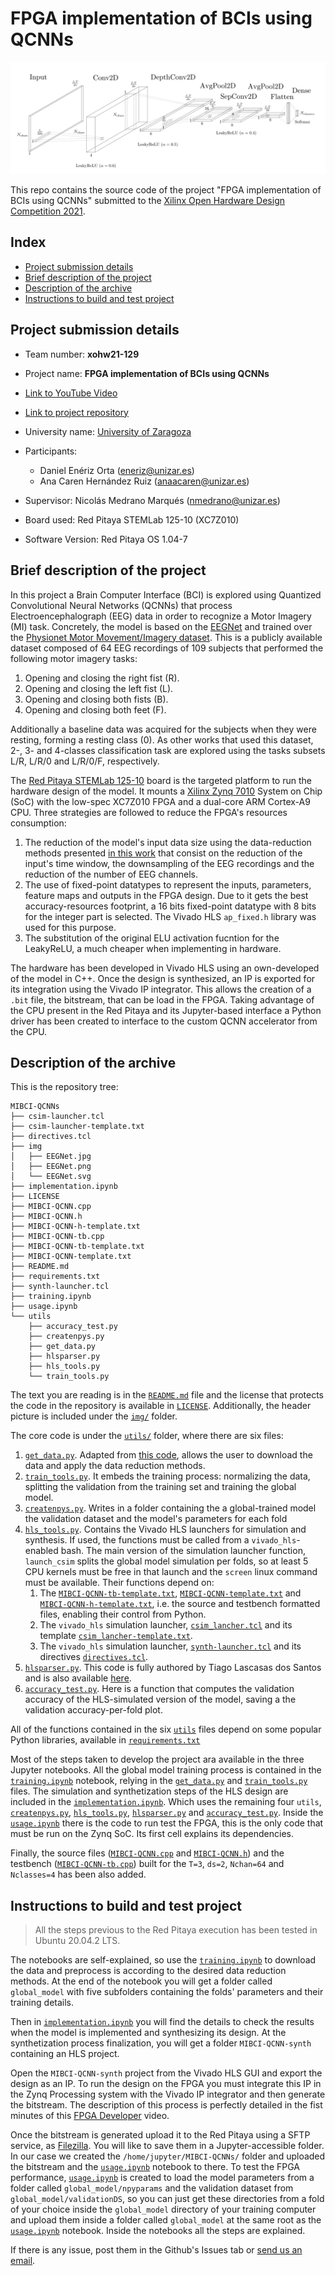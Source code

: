 # FPGA implementation of BCIs using QCNNs

![EEGNet-based model architecture](img/EEGNet.svg)

This repo contains the source code of the project "FPGA implementation of BCIs using QCNNs" submitted to the [Xilinx Open Hardware Design Competition 2021](http://www.openhw.eu/).


## Index

- [Project submission details](#project-submission-details)
- [Brief description of the project](#brief-description-of-the-project)
- [Description of the archive](#description-of-the-archive)
- [Instructions to build and test project](#instructions-to-build-and-test-project)

## Project submission details

- Team number: **xohw21-129**
- Project name: **FPGA implementation of BCIs using QCNNs**
- [Link to YouTube Video]()
- [Link to project repository](https://github.com/eneriz-daniel/MIBCI-QCNNs)

- University name: [University of Zaragoza](unizar.es)
- Participants:
    - Daniel Enériz Orta (eneriz@unizar.es)
    - Ana Caren Hernández Ruiz (anaacaren@unizar.es)

- Supervisor: Nicolás Medrano Marqués (nmedrano@unizar.es)


- Board used: Red Pitaya STEMLab 125-10 (XC7Z010)
- Software Version: Red Pitaya OS 1.04-7 

## Brief description of the project

In this project a Brain Computer Interface (BCI) is explored using Quantized Convolutional Neural Networks (QCNNs) that process Electroencephalograph (EEG) data in order to recognize a Motor Imagery (MI) task. Concretely, the model is based on the [EEGNet](https://arxiv.org/abs/1611.08024) and trained over the [Physionet Motor Movement/Imagery dataset](https://physionet.org/content/eegmmidb/1.0.0/). This is a publicly available dataset composed of 64 EEG recordings of 109 subjects that performed the following motor imagery tasks:
1. Opening and closing the right fist (R).
1. Opening and closing the left fist (L).
1. Opening and closing both fists (B).
1. Opening and closing both feet (F).

Additionally a baseline data was acquired for the subjects when they were resting, forming a resting class (0). As other works that used this dataset, 2-, 3- and 4-classes classification task are explored using the tasks subsets L/R, L/R/0 and L/R/0/F, respectively.

The [Red Pitaya STEMLab 125-10](https://www.redpitaya.com/f130/STEMlab-board) board is the targeted platform to run the hardware design of the model. It mounts a [Xilinx Zynq 7010](https://www.xilinx.com/support/documentation/data_sheets/ds190-Zynq-7000-Overview.pdf) System on Chip (SoC) with the low-spec XC7Z010 FPGA and a dual-core ARM Cortex-A9 CPU. Three strategies are followed to reduce the FPGA's resources consumption:

1. The reduction of the model's input data size using the data-reduction methods presented [in this work](https://arxiv.org/abs/2004.00077) that consist on the reduction of the input's time window, the downsampling of the EEG recordings and the reduction of the number of EEG channels.
1. The use of fixed-point datatypes to represent the inputs, parameters, feature maps and outputs in the FPGA design. Due to it gets the best accuracy-resources footprint, a 16 bits fixed-point datatype with 8 bits for the integer part is selected. The Vivado HLS `ap_fixed.h` library was used for this purpose.
1. The substitution of the original ELU activation fucntion for the LeakyReLU, a much cheaper when implementing in hardware.

The hardware has been developed in Vivado HLS using an own-developed of the model in C++. Once the design is synthesized, an IP is exported for its integration using the Vivado IP integrator. This allows the creation of a `.bit` file, the bitstream, that can be load in the FPGA. Taking advantage of the CPU present in the Red Pitaya and its Jupyter-based interface a Python driver has been created to interface to the custom QCNN accelerator from the CPU.
 

## Description of the archive

This is the repository tree:
```
MIBCI-QCNNs
├── csim-launcher.tcl
├── csim-launcher-template.txt
├── directives.tcl
├── img
│   ├── EEGNet.jpg
│   ├── EEGNet.png
│   └── EEGNet.svg
├── implementation.ipynb
├── LICENSE
├── MIBCI-QCNN.cpp
├── MIBCI-QCNN.h
├── MIBCI-QCNN-h-template.txt
├── MIBCI-QCNN-tb.cpp
├── MIBCI-QCNN-tb-template.txt
├── MIBCI-QCNN-template.txt
├── README.md
├── requirements.txt
├── synth-launcher.tcl
├── training.ipynb
├── usage.ipynb
└── utils
    ├── accuracy_test.py
    ├── createnpys.py
    ├── get_data.py
    ├── hlsparser.py
    ├── hls_tools.py
    └── train_tools.py
```

The text you are reading is in the [`README.md`](README.md) file and the license that protects the code in the repository is available in [`LICENSE`](LICENSE). Additionally, the header picture is included under the [`img/`](img) folder.

The core code is under the [`utils/`](utils) folder, where there are six files:
1. [`get_data.py`](utils/get_data.py). Adapted from [this code](https://github.com/MHersche/eegnet-based-embedded-bci/blob/master/get_data.py), allows the user to download the data and apply the data reduction methods.
1. [`train_tools.py`](utils/train_tools.py). It embeds the training process: normalizing the data, splitting the validation from the training set and training the global model.
1. [`createnpys.py`](utils/createnpys.py). Writes in a folder containing the a global-trained model the validation dataset and the model's parameters for each fold
1. [`hls_tools.py`](utils/hls_tools.py). Contains the Vivado HLS launchers for simulation and synthesis. If used, the functions must be called from a `vivado_hls`-enabled bash. The main version of the simulation launcher function, `launch_csim` splits the global model simulation per folds, so at least 5 CPU kernels must be free in that launch and the `screen` linux command must be available. Their functions depend on:
    1. The [`MIBCI-QCNN-tb-template.txt`](MIBCI-QCNN-tb-template.txt), [`MIBCI-QCNN-template.txt`](MIBCI-QCNN-template.txt) and [`MIBCI-QCNN-h-template.txt`](MIBCI-QCNN-h-template.txt), i.e. the source and testbench formatted files, enabling their control from Python.
    1. The `vivado_hls` simulation launcher, [`csim_lancher.tcl`](csim_lancher.tcl) and its template [`csim_lancher-template.txt`](csim_lancher-template.txt).
    1. The `vivado_hls` simulation launcher, [`synth-launcher.tcl`](synth-launcher.tcl) and its directives [`directives.tcl`](directives.tcl).
1. [`hlsparser.py`](utils/hlsparser.py). This code is fully authored by Tiago Lascasas dos Santos and is also available [here](https://github.com/tiagolascasas/Vivado-HLS-Report-Parser).
1. [`accuracy_test.py`](utils/accuracy_test.py). Here is a function that computes the validation accuracy of the HLS-simulated version of the model, saving a the validation accuracy-per-fold plot.

All of the functions contained in the six [`utils`](utils) files depend on some popular Python libraries, available in [`requirements.txt`](requirements.txt)

Most of the steps taken to develop the project ara available in the three Jupyter notebooks. All the global model training process is contained in the [`training.ipynb`](training.ipynb) notebook, relying in the [`get_data.py`](utils/get_data.py) and [`train_tools.py`](utils/train_tools.py) files. The simulation and synthetization steps of the HLS design are included in the [`implementation.ipynb`](implementation.ipynb). Which uses the remaining four `utils`, [`createnpys.py`](utils/createnpys.py), [`hls_tools.py`](utils/hls_tools.py), [`hlsparser.py`](utils/hlsparser.py) and [`accuracy_test.py`](utils/accuracy_test.py). Inside the [`usage.ipynb`](usage.ipynb) there is the code to run test the FPGA, this is the only code that must be run on the Zynq SoC. Its first cell explains its dependencies.

Finally, the source files ([`MIBCI-QCNN.cpp`](MIBCI-QCNN.cpp) and [`MIBCI-QCNN.h`](MIBCI-QCNN.h)) and the testbench ([`MIBCI-QCNN-tb.cpp`](MIBCI-QCNN-tb.cpp)) built for the `T=3`, `ds=2`, `Nchan=64` and `Nclasses=4` has been also added.

## Instructions to build and test project

> All the steps previous to the Red Pitaya execution has been tested in Ubuntu 20.04.2 LTS.

The notebooks are self-explained, so use the [`training.ipynb`](training.ipynb) to download the data and preprocess is according to the desired data reduction methods. At the end of the notebook you will get a folder called `global_model` with five subfolders containing the folds' parameters and their training details.

Then in [`implementation.ipynb`](implementation.ipynb) you will find the details to check the results when the model is implemented and synthesizing its design. At the synthetization process finalization, you will get a folder `MIBCI-QCNN-synth` containing an HLS project. 

Open the `MIBCI-QCNN-synth` project from the Vivado HLS GUI and export the design as an IP. To run the design on the FPGA you must integrate this IP in the Zynq Processing system with the Vivado IP integrator and then generate the bitstream. The description of this process is perfectly detailed in the fist minutes of this [FPGA Developer](https://youtu.be/Dupyek4NUoI) video.

Once the bitstream is generated upload it to the Red Pitaya using a SFTP service, as [Filezilla](https://filezilla-project.org/). You will like to save them in a Jupyter-accessible folder. In our case we created the `/home/jupyter/MIBCI-QCNNs/` folder and uploaded the bitstream and the [`usage.ipynb`](usage.ipynb) notebook to there. To test the FPGA performance, [`usage.ipynb`](usage.ipynb) is created to load the model parameters from a folder called `global_model/npyparams` and the validation dataset from `global_model/validationDS`, so you can just get these directories from a fold of your choice inside the `global_model` directory of your training computer and upload them inside a folder called `global_model` at the same root as the [`usage.ipynb`](usage.ipynb) notebook. Inside the notebooks all the steps are explained.

If there is any issue, post them in the Github's Issues tab or [send us an email](mailto:eneriz@unizar.es).